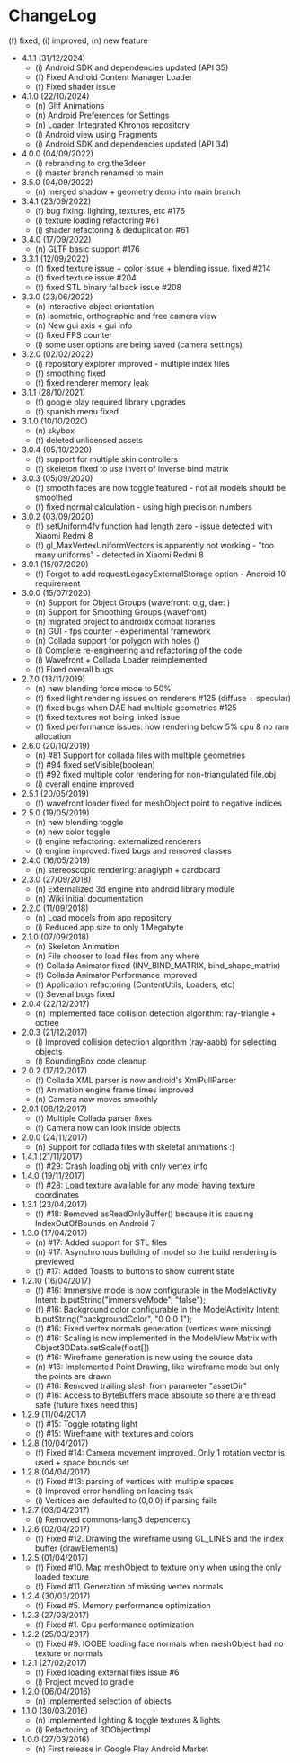 ChangeLog
=========

(f) fixed, (i) improved, (n) new feature

- 4.1.1 (31/12/2024)
    - (i) Android SDK and dependencies updated (API 35)  
    - (f) Fixed Android Content Manager Loader
    - (f) Fixed shader issue
- 4.1.0 (22/10/2024)
    - (n) Gltf Animations
    - (n) Android Preferences for Settings
    - (n) Loader: Integrated Khronos repository
    - (i) Android view using Fragments
    - (i) Android SDK and dependencies updated (API 34)
- 4.0.0 (04/09/2022)
    - (i) rebranding to org.the3deer
    - (i) master branch renamed to main
- 3.5.0 (04/09/2022)
    - (n) merged shadow + geometry demo into main branch
- 3.4.1 (23/09/2022)
    - (f) bug fixing: lighting, textures, etc #176
    - (i) texture loading refactoring #61
    - (i) shader refactoring & deduplication #61
- 3.4.0 (17/09/2022)
    - (n) GLTF basic support #176
- 3.3.1 (12/09/2022)
    - (f) fixed texture issue + color issue + blending issue. fixed #214
    - (f) fixed texture issue #204
    - (f) fixed STL binary fallback issue #208
- 3.3.0 (23/06/2022)
    - (n) interactive object orientation
    - (n) isometric, orthographic and free camera view
    - (n) New gui axis + gui info
    - (f) fixed FPS counter
    - (i) some user options are being saved (camera settings)
- 3.2.0 (02/02/2022)
    - (i) repository explorer improved - multiple index files
    - (f) smoothing fixed
    - (f) fixed renderer memory leak
- 3.1.1 (28/10/2021)
    - (f) google play required library upgrades
    - (f) spanish menu fixed
- 3.1.0 (10/10/2020)
    - (n) skybox
    - (f) deleted unlicensed assets
- 3.0.4 (05/10/2020)
    - (f) support for multiple skin controllers
    - (f) skeleton fixed to use invert of inverse bind matrix
- 3.0.3 (05/09/2020)
    - (f) smooth faces are now toggle featured - not all models should be smoothed
    - (f) fixed normal calculation - using high precision numbers
- 3.0.2 (03/09/2020)
    - (f) setUniform4fv function had length zero - issue detected with Xiaomi Redmi 8
    - (f) gl_MaxVertexUniformVectors is apparently not working - "too many uniforms" - detected in Xiaomi Redmi 8
- 3.0.1 (15/07/2020)
    - (f) Forgot to add requestLegacyExternalStorage option - Android 10 requirement
- 3.0.0 (15/07/2020)
    - (n) Support for Object Groups  (wavefront: o,g, dae: <geometry>)
    - (n) Support for Smoothing Groups (wavefront)
    - (n) migrated project to androidx compat libraries
    - (n) GUI - fps counter - experimental framework
    - (n) Collada support for polygon with holes (<ph>)
    - (i) Complete re-engineering and refactoring of the code
    - (i) Wavefront + Collada Loader reimplemented
    - (f) Fixed overall bugs
- 2.7.0 (13/11/2019)
    - (n) new blending force mode to 50%
    - (f) fixed light rendering issues on renderers #125 (diffuse + specular)
    - (f) fixed bugs when DAE had multiple geometries #125
    - (f) fixed textures not being linked issue
    - (f) fixed performance issues: now rendering below 5% cpu & no ram allocation
- 2.6.0 (20/10/2019)
    - (n) #81 Support for collada files with multiple geometries
    - (f) #94 fixed setVisible(boolean)
    - (f) #92 fixed multiple color rendering for non-triangulated file.obj
    - (i) overall engine improved
- 2.5.1 (20/05/2019)
    - (f) wavefront loader fixed for meshObject point to negative indices
- 2.5.0 (19/05/2019)
    - (n) new blending toggle
    - (n) new color toggle
    - (i) engine refactoring: externalized renderers
    - (i) engine improved: fixed bugs and removed classes
- 2.4.0 (16/05/2019)
    - (n) stereoscopic rendering: anaglyph + cardboard
- 2.3.0 (27/09/2018)
    - (n) Externalized 3d engine into android library module
    - (n) Wiki initial documentation
- 2.2.0 (11/09/2018)
    - (n) Load models from app repository
    - (i) Reduced app size to only 1 Megabyte
- 2.1.0 (07/09/2018)
    - (n) Skeleton Animation
    - (n) File chooser to load files from any where
    - (f) Collada Animator fixed (INV_BIND_MATRIX, bind_shape_matrix)
    - (f) Collada Animator Performance improved
    - (f) Application refactoring (ContentUtils, Loaders, etc)
    - (f) Several bugs fixed
- 2.0.4 (22/12/2017)
    - (n) Implemented face collision detection algorithm: ray-triangle + octree
- 2.0.3 (21/12/2017)
    - (i) Improved collision detection algorithm (ray-aabb) for selecting objects
    - (i) BoundingBox code cleanup
- 2.0.2 (17/12/2017)
    - (f) Collada XML parser is now android's XmlPullParser
    - (f) Animation engine frame times improved
    - (n) Camera now moves smoothly
- 2.0.1 (08/12/2017)
    - (f) Multiple Collada parser fixes
    - (f) Camera now can look inside objects
- 2.0.0 (24/11/2017)
    - (n) Support for collada files with skeletal animations :)
- 1.4.1 (21/11/2017)
    - (f) #29: Crash loading obj with only vertex info
- 1.4.0 (19/11/2017)
    - (f) #28: Load texture available for any model having texture coordinates
- 1.3.1 (23/04/2017)
    - (f) #18: Removed asReadOnlyBuffer() because it is causing IndexOutOfBounds on Android 7
- 1.3.0 (17/04/2017)
    - (n) #17: Added support for STL files
    - (n) #17: Asynchronous building of model so the build rendering is previewed
    - (f) #17: Added Toasts to buttons to show current state
- 1.2.10 (16/04/2017)
    - (f) #16: Immersive mode is now configurable in the ModelActivity Intent: b.putString("immersiveMode", "false");
    - (f) #16: Background color configurable in the ModelActivity Intent: b.putString("backgroundColor", "0 0 0 1");
    - (f) #16: Fixed vertex normals generation (vertices were missing)
    - (f) #16: Scaling is now implemented in the ModelView Matrix with Object3DData.setScale(float[])
    - (f) #16: Wireframe generation is now using the source data
    - (n) #16: Implemented Point Drawing, like wireframe mode but only the points are drawn
    - (f) #16: Removed trailing slash from parameter "assetDir"
    - (f) #16: Access to ByteBuffers made absolute so there are thread safe (future fixes need this)
- 1.2.9 (11/04/2017)
    - (f) #15: Toggle rotating light
    - (f) #15: Wireframe with textures and colors
- 1.2.8 (10/04/2017)
    - (f) Fixed #14: Camera movement improved. Only 1 rotation vector is used + space bounds set
- 1.2.8 (04/04/2017)
    - (f) Fixed #13: parsing of vertices with multiple spaces
    - (i) Improved error handling on loading task
    - (i) Vertices are defaulted to (0,0,0) if parsing fails
- 1.2.7 (03/04/2017)
    - (i) Removed commons-lang3 dependency
- 1.2.6 (02/04/2017)
    - (f) Fixed #12. Drawing the wireframe using GL_LINES and the index buffer (drawElements)
- 1.2.5 (01/04/2017)
    - (f) Fixed #10. Map meshObject to texture only when using the only loaded texture
    - (f) Fixed #11. Generation of missing vertex normals
- 1.2.4 (30/03/2017)
    - (f) Fixed #5. Memory performance optimization
- 1.2.3 (27/03/2017)
    - (f) Fixed #1. Cpu performance optimization
- 1.2.2 (25/03/2017)
    - (f) Fixed #9. IOOBE loading face normals when meshObject had no texture or normals
- 1.2.1 (27/02/2017)
    - (f) Fixed loading external files issue #6
    - (i) Project moved to gradle
- 1.2.0 (06/04/2016)
    - (n) Implemented selection of objects
- 1.1.0 (30/03/2016)
    - (n) Implemented lighting & toggle textures & lights
    - (i) Refactoring of 3DObjectImpl
- 1.0.0 (27/03/2016)
    - (n) First release in Google Play Android Market
